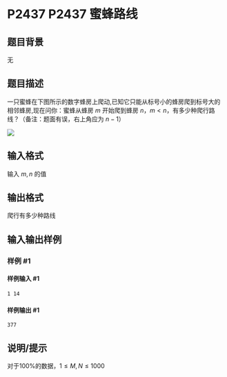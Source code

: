 # P2437 P2437 蜜蜂路线

## 题目背景

无

## 题目描述

一只蜜蜂在下图所示的数字蜂房上爬动,已知它只能从标号小的蜂房爬到标号大的相邻蜂房,现在问你：蜜蜂从蜂房 $m$ 开始爬到蜂房 $n$，$m<n$，有多少种爬行路线？（备注：题面有误，右上角应为 $n-1$）

![](https://cdn.luogu.com.cn/upload/pic/1575.png)


## 输入格式

输入 $m,n$ 的值


## 输出格式

爬行有多少种路线


## 输入输出样例

### 样例 #1

#### 样例输入 #1

```
1 14
```

#### 样例输出 #1

```
377
```

## 说明/提示

对于100%的数据，$1 \le M,N\le 1000$

